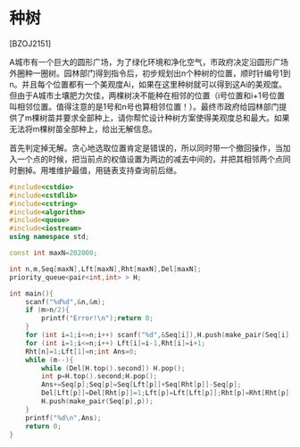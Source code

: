 # 种树
[BZOJ2151]

A城市有一个巨大的圆形广场，为了绿化环境和净化空气，市政府决定沿圆形广场外圈种一圈树。园林部门得到指令后，初步规划出n个种树的位置，顺时针编号1到n。并且每个位置都有一个美观度Ai，如果在这里种树就可以得到这Ai的美观度。但由于A城市土壤肥力欠佳，两棵树决不能种在相邻的位置（i号位置和i+1号位置叫相邻位置。值得注意的是1号和n号也算相邻位置！）。最终市政府给园林部门提供了m棵树苗并要求全部种上，请你帮忙设计种树方案使得美观度总和最大。如果无法将m棵树苗全部种上，给出无解信息。

首先判定掉无解。贪心地选取位置肯定是错误的，所以同时带一个撤回操作，当加入一个点的时候，把当前点的权值设置为两边的减去中间的，并把其相邻两个点同时删掉。用堆维护最值，用链表支持查询前后继。

```cpp
#include<cstdio>
#include<cstdlib>
#include<cstring>
#include<algorithm>
#include<queue>
#include<iostream>
using namespace std;

const int maxN=202000;

int n,m,Seq[maxN],Lft[maxN],Rht[maxN],Del[maxN];
priority_queue<pair<int,int> > H;

int main(){
    scanf("%d%d",&n,&m);
    if (m>n/2){
        printf("Error!\n");return 0;
    }
    for (int i=1;i<=n;i++) scanf("%d",&Seq[i]),H.push(make_pair(Seq[i],i));
    for (int i=1;i<=n;i++) Lft[i]=i-1,Rht[i]=i+1;
    Rht[n]=1;Lft[1]=n;int Ans=0;
    while (m--){
        while (Del[H.top().second]) H.pop();
        int p=H.top().second;H.pop();
        Ans+=Seq[p];Seq[p]=Seq[Lft[p]]+Seq[Rht[p]]-Seq[p];
        Del[Lft[p]]=Del[Rht[p]]=1;Lft[p]=Lft[Lft[p]];Rht[p]=Rht[Rht[p]];Rht[Lft[p]]=p;Lft[Rht[p]]=p;
        H.push(make_pair(Seq[p],p));
    }
    printf("%d\n",Ans);
    return 0;
}
```